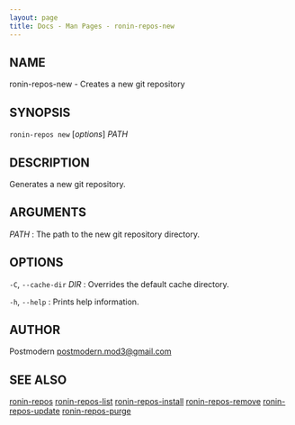 ```yaml
---
layout: page
title: Docs - Man Pages - ronin-repos-new
---
```


## NAME

ronin-repos-new - Creates a new git repository

## SYNOPSIS

`ronin-repos new` [*options*] *PATH*

## DESCRIPTION

Generates a new git repository.

## ARGUMENTS

*PATH*
: The path to the new git repository directory.

## OPTIONS

`-C`, `--cache-dir` *DIR*
: Overrides the default cache directory.

`-h`, `--help`
: Prints help information.

## AUTHOR

Postmodern <postmodern.mod3@gmail.com>

## SEE ALSO

[ronin-repos](ronin-repos.1.html) [ronin-repos-list](ronin-repos-list.1.html) [ronin-repos-install](ronin-repos-install.1.html) [ronin-repos-remove](ronin-repos-remove.1.html) [ronin-repos-update](ronin-repos-update.1.html) [ronin-repos-purge](ronin-repos-purge.1.html)
